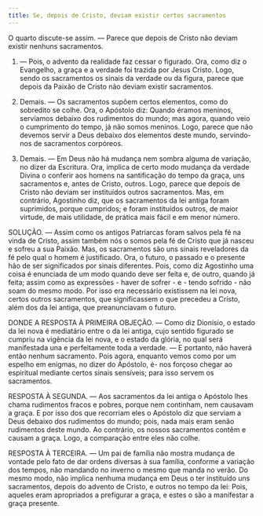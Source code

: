 ```yaml
---
title: Se, depois de Cristo, deviam existir certos sacramentos
---
```


O quarto discute-se assim. — Parece que depois de Cristo não deviam existir nenhuns sacramentos.  

1. — Pois, o advento da realidade faz cessar o figurado. Ora, como diz o Evangelho, a graça e a verdade foi trazida por Jesus Cristo. Logo, sendo os sacramentos os sinais da verdade ou da figura, parece que depois da Paixão de Cristo não deviam existir sacramentos.  

2. Demais. — Os sacramentos supõem certos elementos, como do sobredito se colhe. Ora, o Apóstolo diz: Quando éramos meninos, servíamos debaixo dos rudimentos do mundo; mas agora, quando veio o cumprimento do tempo, já não somos meninos. Logo, parece que não devemos servir a Deus debaixo dos elementos deste mundo, servindo-nos de sacramentos corpóreos.  

3. Demais. — Em Deus não há mudança nem sombra alguma de variação, no dizer da Escritura. Ora, implica de certo modo mudança da verdade Divina o conferir aos homens na santificação do tempo da graça, uns sacramentos e, antes de Cristo, outros. Logo, parece que depois de Cristo não deviam ser instituídos outros sacramentos.  Mas, em contrário, Agostinho diz, que os sacramentos da lei antiga foram suprimidos, porque cumpridos; e foram instituídos outros, de maior virtude, de mais utilidade, de prática mais fácil e em menor número.  

SOLUÇÃO. — Assim como os antigos Patriarcas foram salvos pela fé na vinda de Cristo, assim também nós o somos pela fé de Cristo que já nasceu e sofreu a sua Paixão. Mas, os sacramentos são uns sinais reveladores da fé pelo qual o homem é justificado. Ora, o futuro, o passado e o presente hão de ser significados por sinais diferentes. Pois, como diz Agostinho uma coisa é enunciada de um modo quando deve ser feita e, de outro, quando já feita; assim como as expressões - haver de sofrer - e - tendo sofrido - não soam do mesmo modo. Por isso era necessário existissem na lei nova, certos outros sacramentos, que significassem o que precedeu a Cristo, além dos da lei antiga, que preanunciavam o futuro.  

DONDE A RESPOSTA À PRIMEIRA OBJEÇÃO. — Como diz Dionísio, o estado da lei nova é mediatário entre o da lei antiga, cujo sentido figurado se cumpriu na vigência da lei nova, e o estado da glória, no qual será manifestada una e perfeitamente toda a verdade. — E portanto, não haverá então nenhum sacramento. Pois agora, enquanto vemos como por um espelho em enigmas, no dizer do Apóstolo, é- nos forçoso chegar ao espiritual mediante certos sinais sensíveis; para isso servem os sacramentos. 

RESPOSTA À SEGUNDA. — Aos sacramentos da lei antiga o Apóstolo lhes chama rudimentos fracos e pobres, porque nem continham, nem causavam a graça. E por isso dos que recorriam eles o Apóstolo diz que serviam a Deus debaixo dos rudimentos do mundo; pois, nada mais eram senão rudimentos deste mundo. Ao contrário, os nossos sacramentos contêm e causam a graça. Logo, a comparação entre eles não colhe.  

RESPOSTA À TERCEIRA. — Um pai de família não mostra mudança de vontade pelo fato de dar ordens diversas à sua família, conforme a variação dos tempos, não mandando no inverno o mesmo que manda no verão. Do mesmo modo, não implica nenhuma mudança em Deus o ter instituído uns sacramentos, depois do advento de Cristo, e outros no tempo da lei: Pois, aqueles eram apropriados a prefigurar a graça, e estes o são a manifestar a graça presente.